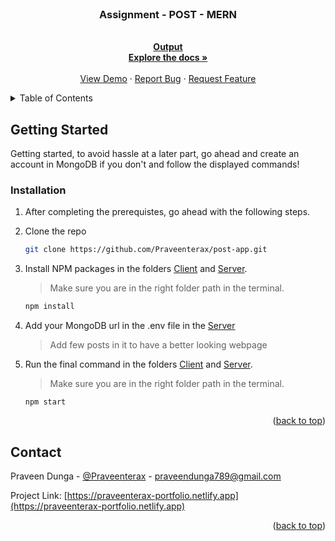 <div id="top"></div>
<!--
*** Thanks for checking out the Best-README-Template. If you have a suggestion
*** that would make this better, please fork the repo and create a pull request
*** or simply open an issue with the tag "enhancement".
*** Don't forget to give the project a star!
*** Thanks again! Now go create something AMAZING! :D
-->

<!-- PROJECT SHIELDS -->
<!--
*** I'm using markdown "reference style" links for readability.
*** Reference links are enclosed in brackets [ ] instead of parentheses ( ).
*** See the bottom of this document for the declaration of the reference variables
*** for contributors-url, forks-url, etc. This is an optional, concise syntax you may use.
*** https://www.markdownguide.org/basic-syntax/#reference-style-links
-->


<!-- PROJECT LOGO -->
<br />
<div align="center">

<h3 align="center">Assignment - POST - MERN</h3>

  <p align="center">
    <br />
    <a href="https://praveenterax-portfolio.netlify.app" target="_blank" rel="noreferrer"><strong>Output</strong></a>
    <br />
    <a href="https://github.com/Praveenterax/reactjs-portfolio"><strong>Explore the docs »</strong></a>
    <br />
    <br />
    <a href="https://praveenterax-portfolio.netlify.app" target="_blank" rel="noreferrer">View Demo</a>
    ·
    <a href="https://github.com/Praveenterax/reactjs-portfolio/issues">Report Bug</a>
    ·
    <a href="https://github.com/Praveenterax/reactjs-portfolio/issues">Request Feature</a>
  </p>
</div>

<!-- TABLE OF CONTENTS -->
<details>
  <summary>Table of Contents</summary>
  <ol>
    <li>
      <a href="#about-the-project">About The Project</a>
    </li>
    <li>
      <a href="#getting-started">Getting Started</a>
      <ul>
        <li><a href="#installation">Installation</a></li>
      </ul>
    </li>
    <li><a href="#contact">Contact</a></li>
  </ol>
</details>



<!-- GETTING STARTED -->

## Getting Started

Getting started, to avoid hassle at a later part, go ahead and create an account in MongoDB if you don't and follow the displayed commands!

### Installation

1. After completing the prerequistes, go ahead with the following steps.
2. Clone the repo
   ```sh
   git clone https://github.com/Praveenterax/post-app.git
   ```
3. Install NPM packages in the folders [Client](/client) and [Server](/server).
   > Make sure you are in the right folder path in the terminal.
   ```sh
   npm install
   ```
4. Add your MongoDB url in the .env file in the [Server](/server)
    > Add few posts in it to have a better looking webpage

5. Run the final command in the folders [Client](/client) and [Server](/server).
   > Make sure you are in the right folder path in the terminal.
   ```
   npm start
   ```

<p align="right">(<a href="#top">back to top</a>)</p>




## Contact

Praveen Dunga - [@Praveenterax](https://instagram.com/Praveenterax) - praveendunga789@gmail.com

Project Link: [https://praveenterax-portfolio.netlify.app](https://praveenterax-portfolio.netlify.app)

<p align="right">(<a href="#top">back to top</a>)</p>


